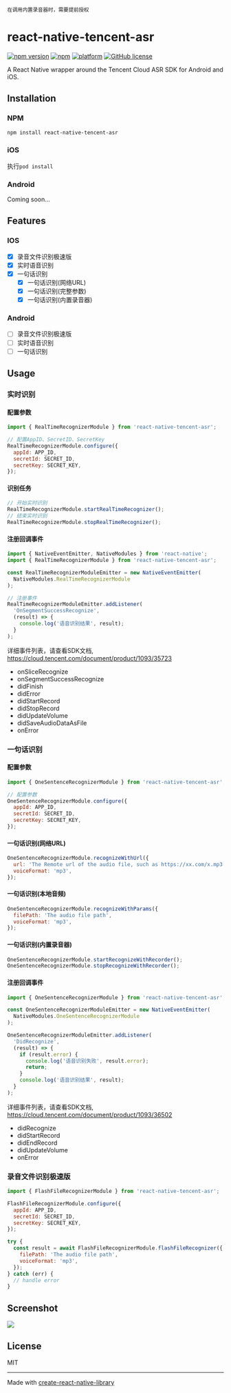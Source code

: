 ```
在调用内置录音器时，需要提前授权
```

# react-native-tencent-asr

[![npm version](https://img.shields.io/npm/v/react-native-tencent-asr.svg?style=flat)](https://www.npmjs.com/package/react-native-tencent-asr)
[![npm](https://img.shields.io/npm/dm/react-native-tencent-asr.svg)](https://www.npmjs.com/package/react-native-tencent-asr)
[![platform](https://img.shields.io/badge/platform-iOS%2FAndroid-lightgrey.svg?style=flat)](https://github.com/narol1024/react-native-tencent-asr)
[![GitHub license](https://img.shields.io/github/license/mashape/apistatus.svg?style=flat)](https://github.com/narol1024/react-native-tencent-asr/blob/main/LICENSE)

A React Native wrapper around the Tencent Cloud ASR SDK for Android and iOS.

## Installation

### NPM

```sh
npm install react-native-tencent-asr
```

### iOS

执行`pod install`

### Android

Coming soon...

## Features

### IOS

- [x] 录音文件识别极速版
- [x] 实时语音识别
- [x] 一句话识别
  - [x] 一句话识别(网络URL)
  - [x] 一句话识别(完整参数)
  - [x] 一句话识别(内置录音器)

### Android

- [ ] 录音文件识别极速版
- [ ] 实时语音识别
- [ ] 一句话识别

## Usage

### 实时识别

#### 配置参数

```javascript
import { RealTimeRecognizerModule } from 'react-native-tencent-asr';

// 配置AppID、SecretID、SecretKey
RealTimeRecognizerModule.configure({
  appId: APP_ID,
  secretId: SECRET_ID,
  secretKey: SECRET_KEY,
});
```

#### 识别任务

```javascript
// 开始实时识别
RealTimeRecognizerModule.startRealTimeRecognizer();
// 结束实时识别
RealTimeRecognizerModule.stopRealTimeRecognizer();
```

#### 注册回调事件

```javascript
import { NativeEventEmitter, NativeModules } from 'react-native';
import { RealTimeRecognizerModule } from 'react-native-tencent-asr';

const RealTimeRecognizerModuleEmitter = new NativeEventEmitter(
  NativeModules.RealTimeRecognizerModule
);

// 注册事件
RealTimeRecognizerModuleEmitter.addListener(
  'OnSegmentSuccessRecognize',
  (result) => {
    console.log('语音识别结果', result);
  }
);
```

详细事件列表，请查看SDK文档, https://cloud.tencent.com/document/product/1093/35723

- onSliceRecognize
- onSegmentSuccessRecognize
- didFinish
- didError
- didStartRecord
- didStopRecord
- didUpdateVolume
- didSaveAudioDataAsFile
- onError

### 一句话识别

#### 配置参数

```javascript
import { OneSentenceRecognizerModule } from 'react-native-tencent-asr';

// 配置参数
OneSentenceRecognizerModule.configure({
  appId: APP_ID,
  secretId: SECRET_ID,
  secretKey: SECRET_KEY,
});
```

#### 一句话识别(网络URL)

```javascript
OneSentenceRecognizerModule.recognizeWithUrl({
  url: 'The Remote url of the audio file, such as https://xx.com/x.mp3',
  voiceFormat: 'mp3',
});
```

#### 一句话识别(本地音频)

```javascript
OneSentenceRecognizerModule.recognizeWithParams({
  filePath: 'The audio file path',
  voiceFormat: 'mp3',
});
```

#### 一句话识别(内置录音器)

```javascript
OneSentenceRecognizerModule.startRecognizeWithRecorder();
OneSentenceRecognizerModule.stopRecognizeWithRecorder();
```

#### 注册回调事件

```javascript
import { OneSentenceRecognizerModule } from 'react-native-tencent-asr';

const OneSentenceRecognizerModuleEmitter = new NativeEventEmitter(
  NativeModules.OneSentenceRecognizerModule
);

OneSentenceRecognizerModuleEmitter.addListener(
  'DidRecognize',
  (result) => {
    if (result.error) {
      console.log('语音识别失败', result.error);
      return;
    }
    console.log('语音识别结果', result);
  }
);
```

详细事件列表，请查看SDK文档, https://cloud.tencent.com/document/product/1093/36502

- didRecognize
- didStartRecord
- didEndRecord
- didUpdateVolume
- onError

### 录音文件识别极速版

```javascript
import { FlashFileRecognizerModule } from 'react-native-tencent-asr';

FlashFileRecognizerModule.configure({
  appId: APP_ID,
  secretId: SECRET_ID,
  secretKey: SECRET_KEY,
});

try {
  const result = await FlashFileRecognizerModule.flashFileRecognizer({
    filePath: 'The audio file path',
    voiceFormat: 'mp3',
  });
} catch (err) {
  // handle error
}
```

## Screenshot

![](https://narol-blog.oss-cn-beijing.aliyuncs.com/blog-img/202405021925507.png)

## License

MIT

---

Made with [create-react-native-library](https://github.com/callstack/react-native-builder-bob)
